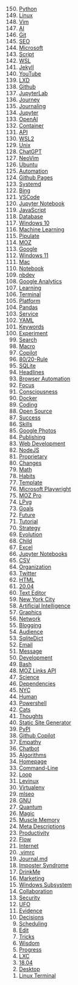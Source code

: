 <ol start='150' reversed>
<li><a href="/python/">Python</a></li>
<li><a href="/linux/">Linux</a></li>
<li><a href="/vim/">Vim</a></li>
<li><a href="/ai/">AI</a></li>
<li><a href="/git/">Git</a></li>
<li><a href="/seo/">SEO</a></li>
<li><a href="/microsoft/">Microsoft</a></li>
<li><a href="/script/">Script</a></li>
<li><a href="/wsl/">WSL</a></li>
<li><a href="/jekyll/">Jekyll</a></li>
<li><a href="/youtube/">YouTube</a></li>
<li><a href="/lxd/">LXD</a></li>
<li><a href="/github/">Github</a></li>
<li><a href="/jupyterlab/">JupyterLab</a></li>
<li><a href="/journey/">Journey</a></li>
<li><a href="/journaling/">Journaling</a></li>
<li><a href="/jupyter/">Jupyter</a></li>
<li><a href="/openai/">OpenAI</a></li>
<li><a href="/container/">Container</a></li>
<li><a href="/api/">API</a></li>
<li><a href="/wsl2/">WSL2</a></li>
<li><a href="/unix/">Unix</a></li>
<li><a href="/chatgpt/">ChatGPT</a></li>
<li><a href="/neovim/">NeoVim</a></li>
<li><a href="/ubuntu/">Ubuntu</a></li>
<li><a href="/automation/">Automation</a></li>
<li><a href="/github-pages/">Github Pages</a></li>
<li><a href="/systemd/">Systemd</a></li>
<li><a href="/bing/">Bing</a></li>
<li><a href="/vscode/">VSCode</a></li>
<li><a href="/jupyter-notebook/">Jupyter Notebook</a></li>
<li><a href="/javascript/">JavaScript</a></li>
<li><a href="/database/">Database</a></li>
<li><a href="/windows-10/">Windows 10</a></li>
<li><a href="/machine-learning/">Machine Learning</a></li>
<li><a href="/pipulate/">Pipulate</a></li>
<li><a href="/moz/">MOZ</a></li>
<li><a href="/google/">Google</a></li>
<li><a href="/windows-11/">Windows 11</a></li>
<li><a href="/mac/">Mac</a></li>
<li><a href="/notebook/">Notebook</a></li>
<li><a href="/nbdev/">nbdev</a></li>
<li><a href="/google-analytics/">Google Analytics</a></li>
<li><a href="/learning/">Learning</a></li>
<li><a href="/terminal/">Terminal</a></li>
<li><a href="/platform/">Platform</a></li>
<li><a href="/panda/">Pandas</a></li>
<li><a href="/service/">Service</a></li>
<li><a href="/yaml/">YAML</a></li>
<li><a href="/keywords/">Keywords</a></li>
<li><a href="/experiment/">Experiment</a></li>
<li><a href="/search/">Search</a></li>
<li><a href="/macro/">Macro</a></li>
<li><a href="/copilot/">Copilot</a></li>
<li><a href="/80-20-rule/">80/20-Rule</a></li>
<li><a href="/sqlite/">SQLite</a></li>
<li><a href="/headline/">Headlines</a></li>
<li><a href="/browser-automation/">Browser Automation</a></li>
<li><a href="/focus/">Focus</a></li>
<li><a href="/consciousness/">Consciousness</a></li>
<li><a href="/docker/">Docker</a></li>
<li><a href="/coding/">Coding</a></li>
<li><a href="/open-source/">Open Source</a></li>
<li><a href="/success/">Success</a></li>
<li><a href="/skill/">Skills</a></li>
<li><a href="/google-photos/">Google Photos</a></li>
<li><a href="/publishing/">Publishing</a></li>
<li><a href="/web-development/">Web Development</a></li>
<li><a href="/nodejs/">NodeJS</a></li>
<li><a href="/proprietary/">Proprietary</a></li>
<li><a href="/change/">Changes</a></li>
<li><a href="/math/">Math</a></li>
<li><a href="/habit/">Habits</a></li>
<li><a href="/template/">Template</a></li>
<li><a href="/microsoft-playwright/">Microsoft Playwright</a></li>
<li><a href="/moz-pro/">MOZ Pro</a></li>
<li><a href="/lpvg/">LPvg</a></li>
<li><a href="/goal/">Goals</a></li>
<li><a href="/future/">Future</a></li>
<li><a href="/tutorial/">Tutorial</a></li>
<li><a href="/strategy/">Strategy</a></li>
<li><a href="/evolution/">Evolution</a></li>
<li><a href="/child/">Child</a></li>
<li><a href="/excel/">Excel</a></li>
<li><a href="/jupyter-notebooks/">Jupyter Notebooks</a></li>
<li><a href="/csv/">CSV</a></li>
<li><a href="/organization/">Organization</a></li>
<li><a href="/twitter/">Twitter</a></li>
<li><a href="/html/">HTML</a></li>
<li><a href="/20-04/">20.04</a></li>
<li><a href="/text-editor/">Text Editor</a></li>
<li><a href="/new-york-city/">New York City</a></li>
<li><a href="/artificial-intelligence/">Artificial Intelligence</a></li>
<li><a href="/graphic/">Graphics</a></li>
<li><a href="/network/">Network</a></li>
<li><a href="/blogging/">Blogging</a></li>
<li><a href="/audience/">Audience</a></li>
<li><a href="/sqlitedict/">SqliteDict</a></li>
<li><a href="/email/">Email</a></li>
<li><a href="/message/">Message</a></li>
<li><a href="/development/">Development</a></li>
<li><a href="/bash/">Bash</a></li>
<li><a href="/moz-links-api/">MOZ Links API</a></li>
<li><a href="/science/">Science</a></li>
<li><a href="/dependency/">Dependencies</a></li>
<li><a href="/nyc/">NYC</a></li>
<li><a href="/human/">Human</a></li>
<li><a href="/powershell/">Powershell</a></li>
<li><a href="/cat/">Cats</a></li>
<li><a href="/thought/">Thoughts</a></li>
<li><a href="/static-site-generator/">Static Site Generator</a></li>
<li><a href="/pypi/">PyPI</a></li>
<li><a href="/github-copilot/">Github Copilot</a></li>
<li><a href="/empathy/">Empathy</a></li>
<li><a href="/chatbot/">Chatbot</a></li>
<li><a href="/algorithm/">Algorithms</a></li>
<li><a href="/homepage/">Homepage</a></li>
<li><a href="/command-line/">Command-Line</a></li>
<li><a href="/loop/">Loop</a></li>
<li><a href="/levinux/">Levinux</a></li>
<li><a href="/virtualenv/">Virtualenv</a></li>
<li><a href="/mlseo/">mlseo</a></li>
<li><a href="/gnu/">GNU</a></li>
<li><a href="/quantum/">Quantum</a></li>
<li><a href="/magic/">Magic</a></li>
<li><a href="/muscle-memory/">Muscle Memory</a></li>
<li><a href="/meta-descriptions/">Meta Descriptions</a></li>
<li><a href="/productivity/">Productivity</a></li>
<li><a href="/flow/">Flow</a></li>
<li><a href="/internet/">Internet</a></li>
<li><a href="/vimrc/">.vimrc</a></li>
<li><a href="/journal-md/">Journal.md</a></li>
<li><a href="/imposter-syndrome/">Imposter Syndrome</a></li>
<li><a href="/drinkme/">DrinkMe</a></li>
<li><a href="/marketing/">Marketing</a></li>
<li><a href="/windows-subsystem/">Windows Subsystem</a></li>
<li><a href="/collaboration/">Collaboration</a></li>
<li><a href="/security/">Security</a></li>
<li><a href="/ufo/">UFO</a></li>
<li><a href="/evidence/">Evidence</a></li>
<li><a href="/decision/">Decisions</a></li>
<li><a href="/scheduling/">Scheduling</a></li>
<li><a href="/edit/">Edit</a></li>
<li><a href="/trick/">Tricks</a></li>
<li><a href="/wisdom/">Wisdom</a></li>
<li><a href="/progress/">Progress</a></li>
<li><a href="/lxc/">LXC</a></li>
<li><a href="/18-04/">18.04</a></li>
<li><a href="/desktop/">Desktop</a></li>
<li><a href="/linux-terminal/">Linux Terminal</a></li>
</ol>
